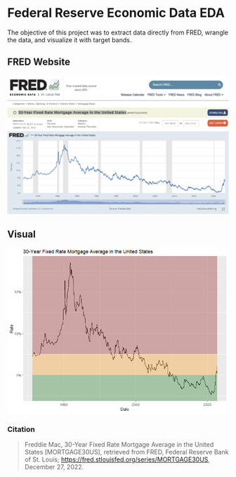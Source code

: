 # Federal Reserve Economic Data EDA

The objective of this project was to extract data directly from FRED, wrangle the data, and visualize it with target bands.

## FRED Website

![](static-files/web.png)

## Visual

![](static-files/visual.png)


### Citation
>Freddie Mac, 30-Year Fixed Rate Mortgage Average in the United States [MORTGAGE30US], retrieved from FRED, Federal Reserve Bank of St. Louis; https://fred.stlouisfed.org/series/MORTGAGE30US, December 27, 2022.
